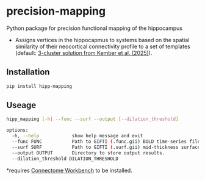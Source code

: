 # precision-mapping

Python package for precision functional mapping of the hippocampus

- Assigns vertices in the hippocapmus to systems based on the spatial similarity of their neocortical connectivity profile to a set of templates (default: [3-cluster solution from Kember et al. (2025)]()).


## Installation
```bash
pip install hipp-mapping
```

## Useage
```bash
hipp_mapping [-h] --func --surf --output [--dilation_threshold]

options:
  -h, --help            show help message and exit
  --func FUNC           Path to GIFTI (.func.gii) BOLD time-series file. TRs stored as individual darrays.
  --surf SURF           Path to GIFTI (.surf.gii) mid-thickness surface file.
  --output OUTPUT       Directory to store output results.
  --dilation_threshold DILATION_THRESHOLD
```
*requires [Connectome Workbench](https://www.humanconnectome.org/software/get-connectome-workbench) to be installed.

